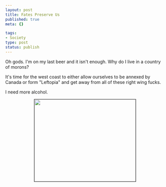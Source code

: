 ```yaml
--- 
layout: post
title: Fates Preserve Us
published: true
meta: {}

tags: 
- Society
type: post
status: publish
---
```

<p>Oh gods. I&#39;m on my last beer and it isn&#39;t enough. Why do I live in a country 
of morons?</p>
<p>It&#39;s time for the west coast to either allow ourselves to be annexed by 
Canada or form &quot;Leftopia&quot; and get away from all of these right wing 
fucks.</p>
<p>I need more alcohol.</p>
<p align="center">
<img border="1" src="http://www.zhangzhung.net/pics/Results_Manual_10p.gif" width="320" height="260"></p>
